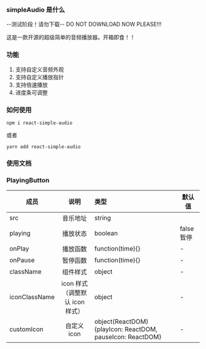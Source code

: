 ### simpleAudio 是什么
--测试阶段！请勿下载--
DO NOT DOWNLOAD NOW PLEASE!!!

这是一款开源的超级简单的音频播放器。开箱即食！！

### 功能

1. 支持自定义音频外观
2. 支持自定义播放指针
3. 支持倍速播放
4. 进度条可调整

### 如何使用

```
npm i react-simple-audio
```

或者

```
yarn add react-simple-audio
```

### 使用文档
### PlayingButton

| 成员          |              说明               | 类型                                                      | 默认值     |
| ------------- | :-----------------------------: | :-------------------------------------------------------- | ---------- |
| src           |            音乐地址             | string                                                    |            |
| playing       |            播放状态             | boolean                                                   | false 暂停 |
| onPlay        |            播放函数             | function(time){}                                          | -          |
| onPause       |            暂停函数             | function(time){}                                          | -          |
| className     |            组件样式             | object                                                    | -          |
| iconClassName | icon 样式（调整默认 icon 样式） | object                                                    | -          |
| customIcon    |           自定义 icon           | object(ReactDOM){playIcon: ReactDOM, pauseIcon: ReactDOM} | -          | 



